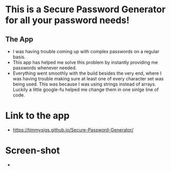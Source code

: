 # <Secure-Password-Generator>

# This is a Secure Password Generator for all your password needs!


## The App
- I was having trouble coming up with complex passwords on a regular basis.
- This app has helped me solve this problem by instantly providing me passwords whenever needed.
- Everything went smoothly with the build besides the very end, where I was having trouble making sure at least one of every character set was being used. This was because I was using strings instead of arrays. Luckily a little google-fu helped me change them in one sinlge line of code.



# Link to the app
- https://timmysigs.github.io/Secure-Password-Generator/


# Screen-shot
-